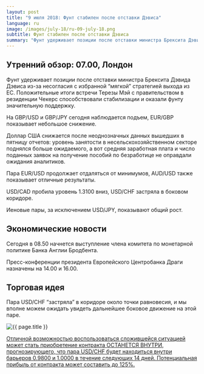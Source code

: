 ```yaml
---
layout: post
title: "9 июля 2018: Фунт стабилен после отставки Дэвиса"
language: ru
image: /images/july-18/ru-09-july-18.png
subtitle: Фунт стабилен после отставки Дэвиса
summary: "Фунт удерживает позиции после отставки министра Брексита Дэвида Дэвиса из-за несогласия с избранной “мягкой” стратегией выхода из ЕС"
---
```

## Утренний обзор: 07.00, Лондон
 
Фунт удерживает позиции после отставки министра Брексита Дэвида Дэвиса из-за несогласия с избранной “мягкой” стратегией выхода из ЕС. Положительные итоги встречи Терезы Мэй с правительством в резиденции Чекерс способствовали стабилизации и оказали фунту значительную поддержку.

На GBP/USD и GBP/JPY сегодня наблюдается подъем, EUR/GBP показывает небольшое снижение.

Доллар США снижается после неоднозначных данных вышедших в пятницу отчетов: уровень занятости в несельскохозяйственном секторе поднялся больше ожидаемого, а вот средняя заработная плата и число поданных заявок на получение пособий по безработице не оправдали ожидания аналитиков.

Пара EUR/USD продолжает отдаляться от минимумов, AUD/USD также показывает отличные результаты.

USD/CAD пробила уровень 1.3100 вниз, USD/CHF застряла в боковом коридоре.

Иеновые пары, за исключением USD/JPY, показывают общий рост.
 
 
## Экономические новости
 
Сегодня в 08.50 начнется выступление члена комитета по монетарной политике Банка Англии Бродбента.

Пресс-конференции президента Европейского Центробанка Драги назначены на 14.00 и 16.00.
 
 
## Торговая идея
 
Пара USD/CHF “застряла” в коридоре около точки равновесия, и мы вполне можем ожидать увидеть дальнейшее боковое движение на этой паре.

<img src="{{ site.url }}/images/july-18/ru-09-july-18.png" alt="{{ page.title }}"  title="{{ page.title }}">

<a href="%LINK%%?currency=USD&market=forex&underlying=frxUSDCHF&formname=staysinout&duration_amount=14&duration_units=d&amount=10&amount_type=stake&expiry_type=duration&barrier_high=1&barrier_low=0.98" target="_blank" rel="noopener noreferrer nofollow">Отличной возможностью воспользоваться сложившейся ситуацией может стать приобретение контракта ОСТАНЕТСЯ ВНУТРИ, прогнозирующего, что пара USD/CHF будет находиться внутри барьеров 0.9800 и 1.0000 в течение следующих 14 дней. Потенциальная прибыль от контракта может составить до 125%.</a>
